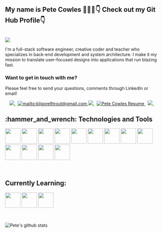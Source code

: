 ## My name is Pete Cowles 💁🏻‍♂️👇 Check out my Git Hub Profile👇</h2>
<br/>

<img src="https://media.giphy.com/media/NHvv0Bo3oGq1eTBDd1/giphy.gif">

I'm a full-stack software engineer, creative coder and teacher who specializes in back-end development and system architecture. I make it my mission to translate user-focused designs into applications that run blazing fast.

### Want to get in touch with me?

Please feel free to send your questions, comments through LinkedIn or email!

<p align="center">

<!-- LinkedIn Contact -->
<a href="https://www.linkedin.com/in/pete-cowles-engineer/" target="_blank">
  <img src="https://img.shields.io/badge/-Pete%20Cowles-blue?style=for-the-badge&logo=Linkedin&logoColor=white"/>
</a> &nbsp;

<!-- Email -->
<a href="mailto:kilgore9trout@gmail.com">
  <img src="https://img.shields.io/badge/Gmail-D14836?style=for-the-badge&logo=gmail&logoColor=white" alt="mailto:kilgore9trout@gmail.com" />
</a>

<a href="mailto:plcowles1@yahoo.com" target="blank">
  <img src="https://img.shields.io/badge/EMAIL-yahoo.com-d44638?style=for-the-badge"/>
</a>&nbsp;

<a href="https://drive.google.com/file/d/1PPMUd40CzHz8JrViC0aOHZ_Gg55m_18y/view?usp=sharing" target="blank">
<img src="https://img.shields.io/badge/-Resume-green?style=for-the-badge" alt="Pete Cowles Resume" />
</a>&nbsp;

<a href="#">
<img src="https://shields-io-visitor-counter.herokuapp.com/badge?page=KilgoreTrout9.KilgoreTrout9&style=for-the-badge">
</a>&nbsp;

</p>

<h2>
  :hammer_and_wrench: Technologies and Tools <br>
</h2>
<p>
  <img src="https://icongr.am/devicon/javascript-original.svg?size=128&color=currentColor" width="50" height="50"/>
  <img src="https://icongr.am/devicon/html5-original-wordmark.svg?size=128&color=currentColor" width="50" height="50"/>
  <img src="https://icongr.am/devicon/react-original-wordmark.svg?size=128&color=currentColor" width="50" height="50"/>
  <img src="https://icongr.am/devicon/nodejs-original-wordmark.svg?size=128&color=currentColor" width="50" height="50"/>
  <img src="https://icongr.am/devicon/css3-original-wordmark.svg?size=128&color=currentColor" width="50" height="50"/>
  <img src="https://icongr.am/devicon/express-original-wordmark.svg?size=128&color=51d12e" width="50" height="50"/>
  <img src="https://icongr.am/devicon/mysql-original-wordmark.svg?size=128&color=currentColor" width="50" height="50"/>
  <img src="https://icongr.am/devicon/postgresql-original-wordmark.svg?size=128&color=currentColor" width="50" height="50"/>
  <img src="https://icongr.am/devicon/mongodb-original-wordmark.svg?size=128&color=currentColor" width="50" height="50"/>
  <img src="https://icongr.am/devicon/docker-original-wordmark.svg?size=128&color=currentColor" width="50" height="50"/>
  <img src="https://icongr.am/devicon/nginx-original.svg?size=128&color=currentColor" width="50" height="50"/>
  <img src="https://icongr.am/devicon/git-original.svg?size=128&color=51d12e" width="50" height="50"/>
  <img src="https://icongr.am/devicon/amazonwebservices-original-wordmark.svg?size=128&color=51d12e" width="50" height="50"/>
 </p>
 <br>

 <h2>
  Currently Learning: <br>
</h2>
<p>
  <img src="https://icongr.am/devicon/typescript-original.svg?size=128&color=currentColor" width="50" height="50"/>
  <img src="https://icongr.am/devicon/python-original.svg?size=128&color=currentColor" width="50" height="50"/>
  <img src="https://icongr.am/devicon/csharp-original.svg?size=128&color=currentColor" width="50" height="50"/>
 </p>
 <br>

![Pete's github stats](https://github-readme-stats.vercel.app/api?username=KilgoreTrout9&count_private=true&show_icons=true&theme=radical)
